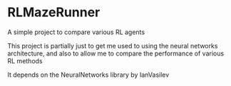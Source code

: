 # RLMazeRunner
A simple project to compare various RL agents

This project is partially just to get me used to using the neural networks architecture, and also to allow me to compare the performance of various RL methods

It depends on the NeuralNetworks library by IanVasilev
